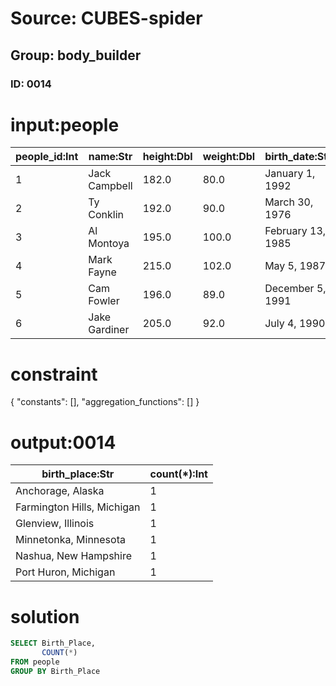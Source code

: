# Source: CUBES-spider
## Group: body_builder
### ID: 0014

# input:people

| people_id:Int | name:Str | height:Dbl | weight:Dbl | birth_date:Str | birth_place:Str |
|---|---|---|---|---|---|
| 1 | Jack Campbell | 182.0 | 80.0 | January 1, 1992 | Port Huron, Michigan |
| 2 | Ty Conklin | 192.0 | 90.0 | March 30, 1976 | Anchorage, Alaska |
| 3 | Al Montoya | 195.0 | 100.0 | February 13, 1985 | Glenview, Illinois |
| 4 | Mark Fayne | 215.0 | 102.0 | May 5, 1987 | Nashua, New Hampshire |
| 5 | Cam Fowler | 196.0 | 89.0 | December 5, 1991 | Farmington Hills, Michigan |
| 6 | Jake Gardiner | 205.0 | 92.0 | July 4, 1990 | Minnetonka, Minnesota |

# constraint

{
  "constants": [],
  "aggregation_functions": []
}

# output:0014

| birth_place:Str | count(*):Int |
|---|---|
| Anchorage, Alaska | 1 |
| Farmington Hills, Michigan | 1 |
| Glenview, Illinois | 1 |
| Minnetonka, Minnesota | 1 |
| Nashua, New Hampshire | 1 |
| Port Huron, Michigan | 1 |

# solution

```sql
SELECT Birth_Place,
       COUNT(*)
FROM people
GROUP BY Birth_Place
```
